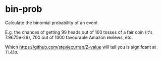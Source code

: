 # bin-prob
Calculate the binomial probability of an event

E.g. the chances of getting 99 heads out of 100 tosses of a fair coin (it's  7.9675e-29), 700 out of 1000 favourable Amazon reviews, etc.

Which https://github.com/steviecurran/Z-value will tell you is signifcant at 11.41σ.
